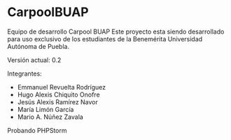 # CarpoolBUAP
Equipo de desarrollo Carpool BUAP
Este proyecto esta siendo desarrollado para uso exclusivo de los estudiantes de la Benemérita Universidad Autónoma de Puebla.

Versión actual: 0.2

Integrantes:
  - Emmanuel Revuelta Rodríguez
  - Hugo Alexis Chiquito Onofre
  - Jesús Alexis Ramírez Navor
  - María Limón García
  - Mario A. Núñez Zavala

Probando PHPStorm
